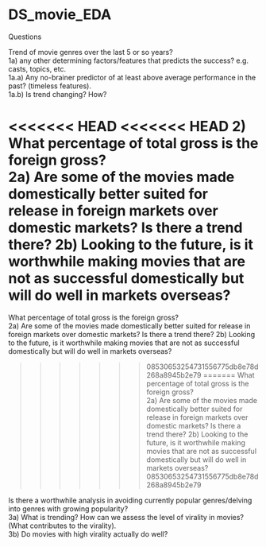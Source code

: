 # DS_movie_EDA

Questions

Trend of movie genres over the last 5 or so years?  
1a) any other determining factors/features that predicts the success? e.g. casts, topics, etc.  
1a.a) Any no-brainer predictor of at least above average performance in the past? (timeless features).  
1a.b) Is trend changing? How?  

<<<<<<< HEAD
<<<<<<< HEAD
2) What percentage of total gross is the foreign gross?  
2a) Are some of the movies made domestically better suited for release in foreign markets over domestic markets? Is there a trend there?
2b) Looking to the future, is it worthwhile making movies that are not as successful domestically but will do well in markets overseas?
=======
What percentage of total gross is the foreign gross?  
2a) Are some of the movies made domestically better suited for release in foreign markets over domestic markets? Is there a trend there? 2b) Looking to the future, is it worthwhile making movies that are not as successful domestically but will do well in markets overseas?  
>>>>>>> 08530653254731556775db8e78d268a8945b2e79
=======
What percentage of total gross is the foreign gross?  
2a) Are some of the movies made domestically better suited for release in foreign markets over domestic markets? Is there a trend there? 2b) Looking to the future, is it worthwhile making movies that are not as successful domestically but will do well in markets overseas?  
>>>>>>> 08530653254731556775db8e78d268a8945b2e79

Is there a worthwhile analysis in avoiding currently popular genres/delving into genres with growing popularity?  
3a) What is trending? How can we assess the level of virality in movies? (What contributes to the virality).  
3b) Do movies with high virality actually do well?  
